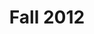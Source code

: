 ---
title: Fall 2012
layout: inducteeList
sequence: 5
inducteesone:
 - Merrick Lester Bautista
 - Aja Canyon
 - Jessica Chen
 - Kai Jun Chen
 - Gregory Dean
 - Ellen Feldman
 - Dylan Foster
 - Gonzalo Gambino
 - Christopher Girard
inducteestwo:
 - Nick Helmen
 - Nithya Kubendrza
 - Katherine Lu
 - Scott Nomura
 - Jason Pang
 - Laura Polhowski
 - Jeffrey Postetter
 - Jonathan Rojas
inducteesthree:
 - Graciela Saunders
 - Jason Silverman
 - Meaghan Sullivan
 - Warren Tichenor, II
 - Ryan Uyehava
 - Yiwei Wang
 - Steven Wolfsohn
 - Tricia (Cen) Xu
---